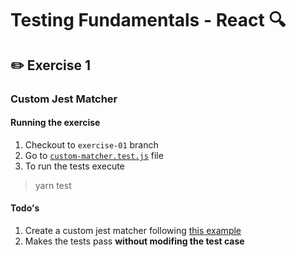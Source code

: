 # Testing Fundamentals - React 🔍

## ✏️ Exercise 1 

### Custom Jest Matcher

#### Running the exercise
1. Checkout to `exercise-01` branch
2. Go to [`custom-matcher.test.js`](src/custom-matcher.test.js) file
3. To run the tests execute

> yarn test

#### Todo's
1. Create a custom jest matcher following [this example](https://jestjs.io/docs/en/expect#expectextendmatchers)
2. Makes the tests pass **without modifing the test case**
